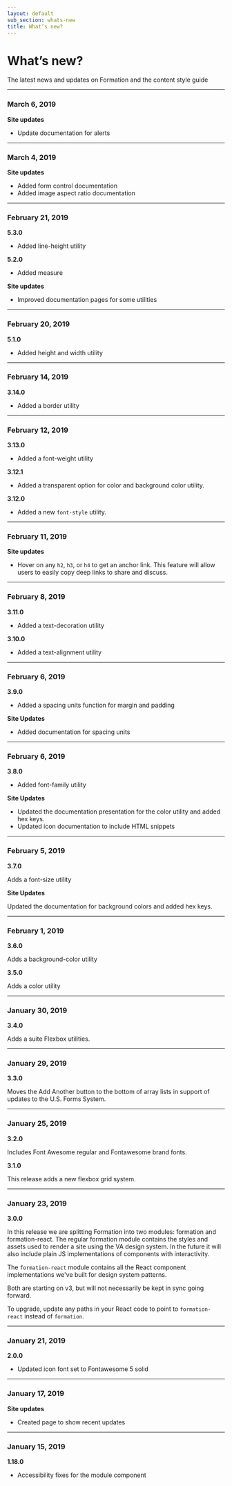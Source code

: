 ```yaml
---
layout: default
sub_section: whats-new
title: What’s new?
---
```


# What’s new?

<div class="va-introtext">
The latest news and updates on Formation and the content style guide
</div>

---

### March 6, 2019

**Site updates**
- Update documentation for alerts 

---

### March 4, 2019

**Site updates**

- Added form control documentation
- Added image aspect ratio documentation

---

### February 21, 2019

**5.3.0**

- Added line-height utility

**5.2.0**

- Added measure

**Site updates**
- Improved documentation pages for some utilities

---

### February 20, 2019

**5.1.0**

- Added height and width utility

---

### February 14, 2019

**3.14.0**

- Added a border utility

---

### February 12, 2019

**3.13.0**

- Added a font-weight utility

**3.12.1**

- Added a transparent option for color and background color utility.

**3.12.0**

- Added a new `font-style` utility.

---

### February 11, 2019

**Site updates**

- Hover on any `h2`, `h3`, or `h4` to get an anchor link. This feature will allow users to easily copy deep links to share and discuss.

---

### February 8, 2019

**3.11.0**
- Added a text-decoration utility

**3.10.0**
- Added a text-alignment utility

---

### February 6, 2019

**3.9.0**
- Added a spacing units function for margin and padding

**Site Updates**
- Added documentation for spacing units

---

### February 6, 2019

**3.8.0**
- Added font-family utility

**Site Updates**

- Updated the documentation presentation for the color utility and added hex keys.
- Updated icon documentation to include HTML snippets

---

### February 5, 2019

**3.7.0**

Adds a font-size utility

**Site Updates**

Updated the documentation for background colors and added hex keys.

---

### February 1, 2019

**3.6.0**

Adds a background-color utility

**3.5.0**

Adds a color utility

---

### January 30, 2019

**3.4.0**

Adds a suite Flexbox utilities.

---

### January 29, 2019

**3.3.0**

Moves the Add Another button to the bottom of array lists in support of updates to the U.S. Forms System.

---

### January 25, 2019

**3.2.0**

Includes Font Awesome regular and Fontawesome brand fonts.

**3.1.0**

This release adds a new flexbox grid system.

---

### January 23, 2019

**3.0.0**

In this release we are splitting Formation into two modules: formation and formation-react. The regular formation module contains the styles and assets used to render a site using the VA design system. In the future it will also include plain JS implementations of components with interactivity.

The `formation-react` module contains all the React component implementations we've built for design system patterns.

Both are starting on v3, but will not necessarily be kept in sync going forward.

To upgrade, update any paths in your React code to point to `formation-react` instead of `formation`.

---

### January 21, 2019

**2.0.0**

- Updated icon font set to Fontawesome 5 solid

---

### January 17, 2019

**Site updates**

- Created page to show recent updates

---

### January 15, 2019

**1.18.0**

- Accessibility fixes for the module component